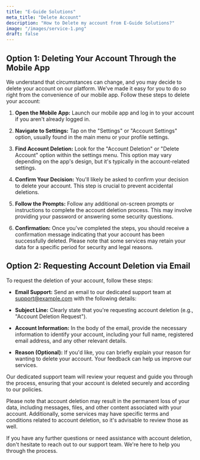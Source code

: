 ```yaml
---
title: "E-Guide Solutions"
meta_title: "Delete Account"
description: "How to Delete my account from E-Guide Solutions?"
image: "/images/service-1.png"
draft: false
---
```


## Option 1: Deleting Your Account Through the Mobile App

We understand that circumstances can change, and you may decide to delete your account on our platform. We've made it easy for you to do so right from the convenience of our mobile app. Follow these steps to delete your account:

1. **Open the Mobile App:** Launch our mobile app and log in to your account if you aren't already logged in.

2. **Navigate to Settings:** Tap on the "Settings" or "Account Settings" option, usually found in the main menu or your profile settings.

3. **Find Account Deletion:** Look for the "Account Deletion" or "Delete Account" option within the settings menu. This option may vary depending on the app's design, but it's typically in the account-related settings.

4. **Confirm Your Decision:** You'll likely be asked to confirm your decision to delete your account. This step is crucial to prevent accidental deletions.

5. **Follow the Prompts:** Follow any additional on-screen prompts or instructions to complete the account deletion process. This may involve providing your password or answering some security questions.

6. **Confirmation:** Once you've completed the steps, you should receive a confirmation message indicating that your account has been successfully deleted. Please note that some services may retain your data for a specific period for security and legal reasons.

## Option 2: Requesting Account Deletion via Email

To request the deletion of your account, follow these steps:

- **Email Support:** Send an email to our dedicated support team at [support@example.com](mailto:info@e-guidesolution.com) with the following details:

- **Subject Line:** Clearly state that you're requesting account deletion (e.g., "Account Deletion Request").

- **Account Information:** In the body of the email, provide the necessary information to identify your account, including your full name, registered email address, and any other relevant details.

- **Reason (Optional):** If you'd like, you can briefly explain your reason for wanting to delete your account. Your feedback can help us improve our services.

Our dedicated support team will review your request and guide you through the process, ensuring that your account is deleted securely and according to our policies.

Please note that account deletion may result in the permanent loss of your data, including messages, files, and other content associated with your account. Additionally, some services may have specific terms and conditions related to account deletion, so it's advisable to review those as well.

If you have any further questions or need assistance with account deletion, don't hesitate to reach out to our support team. We're here to help you through the process.
